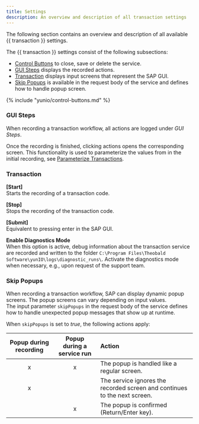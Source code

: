 ```yaml
---
title: Settings
description: An overview and description of all transaction settings
---
```


The following section contains an overview and description of all available {{ transaction }} settings.

The {{ transaction }} settings consist of the following subsections:
- [Control Buttons](#control-buttons) to close, save or delete the service.
- [GUI Steps](#gui-steps) displays the recorded actions.
- [Transaction](#transaction) displays input screens that represent the SAP GUI.
- [Skip Popups](#skip-popups) is available in the request body of the service and defines how to handle popup screen.

{% include "yunio/control-buttons.md" %}

### GUI Steps

When recording a transaction workflow, all actions are logged under *GUI Steps*.

Once the recording is finished, clicking actions opens the corresponding screen.
This functionality is used to parameterize the values from in the initial recording, see [Parameterize Transactions](./transactions.md).

### Transaction

**[Start]**<br>
Starts the recording of a transaction code.

**[Stop]**<br>
Stops the recording of the transaction code. 

**[Submit]**<br>
Equivalent to pressing enter in the SAP GUI.

**Enable Diagnostics Mode**<br>
When this option is active, debug information about the transaction service are recorded and written to the folder `C:\Program Files\Theobald Software\yunIO\logs\diagnostic_runs\`.
Activate the diagnostics mode when necessary, e.g., upon request of the support team.

### Skip Popups

When recording a transaction workflow, SAP can display dynamic popup screens. The popup screens can vary depending on input values.<br>
The input parameter `skipPopups` in the request body of the service defines how to handle unexpected popup messages that show up at runtime.<br>


When `skipPopups` is set to *true*, the following actions apply:

| Popup during recording | Popup during a service run | Action |
| :------: |:---: | :--- |
| x | x | The popup is handled like a regular screen. |
| x |  | The service ignores the recorded screen and continues to the next screen. |
|  | x | The popup is confirmed (Return/Enter key). |

